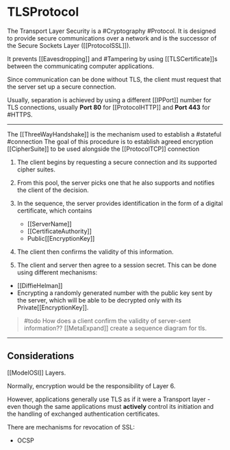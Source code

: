 # TLSProtocol

The Transport Layer Security is a #Cryptography #Protocol. It is designed to provide secure communications over a network and is the successor of the Secure Sockets Layer ([[ProtocolSSL]]).

It prevents [[Eavesdropping]] and #Tampering by using [[TLSCertificate]]s between the communicating computer applications.

Since communication can be done without TLS, the client must request that the server set up a secure connection.

Usually, separation is achieved by using a different [[IPPort]] number for TLS connections, usually __Port 80__ for [[ProtocolHTTP]] and __Port 443__ for #HTTPS.

___

The [[ThreeWayHandshake]] is the mechanism used to establish a #stateful #connection The goal of this procedure is to establish agreed encryption [[CipherSuite]] to be used alongside the [[ProtocolTCP]] connection

1. The client begins by requesting a secure connection and its supported cipher suites.

2. From this pool, the server picks one that he also supports and notifies the client of the decision.

3. In the sequence, the server provides identification in the form of a digital certificate, which contains
    * [[ServerName]]
    * [[CertificateAuthority]]
    * Public[[EncryptionKey]]

4. The client then confirms the validity of this information.

5. The client and server then agree to a session secret. This can be done using different mechanisms:

* [[DiffieHelman]]
* Encrypting a randomly generated number with the public key sent by the server, which will be able to be decrypted only with its Private[[EncryptionKey]].

> #todo
    How does a client confirm the validity of server-sent information?? [[MetaExpand]]
    create a sequence diagram for tls.

___

## Considerations

[[ModelOSI]] Layers.

Normally, encryption would be the responsibility of Layer 6.

However, applications generally use TLS as if it were a Transport layer - even though the same applications must __actively__ control its initiation and the handling of exchanged authentication certificates.

There are mechanisms for revocation of SSL:

* OCSP
